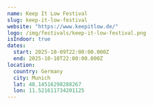 ```yaml
---
name: Keep It Low Festival
slug: keep-it-low-festival
website: "https://www.keepitlow.de/"
logo: /img/festivals/keep-it-low-festival.png
isIndoor: true
dates:
  start: 2025-10-09T22:00:00.000Z
  end: 2025-10-10T22:00:00.000Z
location:
  country: Germany
  city: Munich
  lat: 48.14516298288267
  lon: 11.521611734201125
---
```

